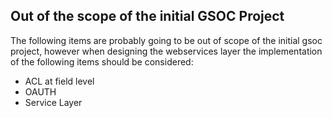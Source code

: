 ## Out of the scope of the initial GSOC Project
The following items are probably going to be out of scope of the initial gsoc project,
however when designing the webservices layer the implementation of the following items
should be considered:

* ACL at field level
* OAUTH
* Service Layer
